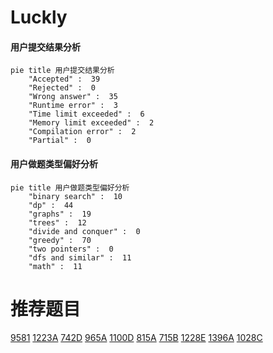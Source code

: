 # Luckly

<!-- tabs:start -->



#### **用户提交结果分析**

```mermaid
pie title 用户提交结果分析
    "Accepted" :  39
    "Rejected" :  0
    "Wrong answer" :  35
    "Runtime error" :  3
    "Time limit exceeded" :  6
    "Memory limit exceeded" :  2
    "Compilation error" :  2
    "Partial" :  0
```

#### **用户做题类型偏好分析**

```mermaid
pie title 用户做题类型偏好分析
    "binary search" :  10
    "dp" :  44
    "graphs" :  19
    "trees" :  12
    "divide and conquer" :  0
    "greedy" :  70
    "two pointers" :  0
    "dfs and similar" :  11
    "math" :  11
```



<!-- tabs:end -->
# 推荐题目
[9581](https://codeforces.com/contest/958/problem/1)
[1223A](https://codeforces.com/contest/1223/problem/A)
[742D](https://codeforces.com/contest/742/problem/D)
[965A](https://codeforces.com/contest/965/problem/A)
[1100D](https://codeforces.com/contest/1100/problem/D)
[815A](https://codeforces.com/contest/815/problem/A)
[715B](https://codeforces.com/contest/715/problem/B)
[1228E](https://codeforces.com/contest/1228/problem/E)
[1396A](https://codeforces.com/contest/1396/problem/A)
[1028C](https://codeforces.com/contest/1028/problem/C)
